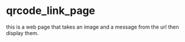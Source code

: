 # qrcode_link_page
this is a web page that takes an image and a message from the url then display them.
